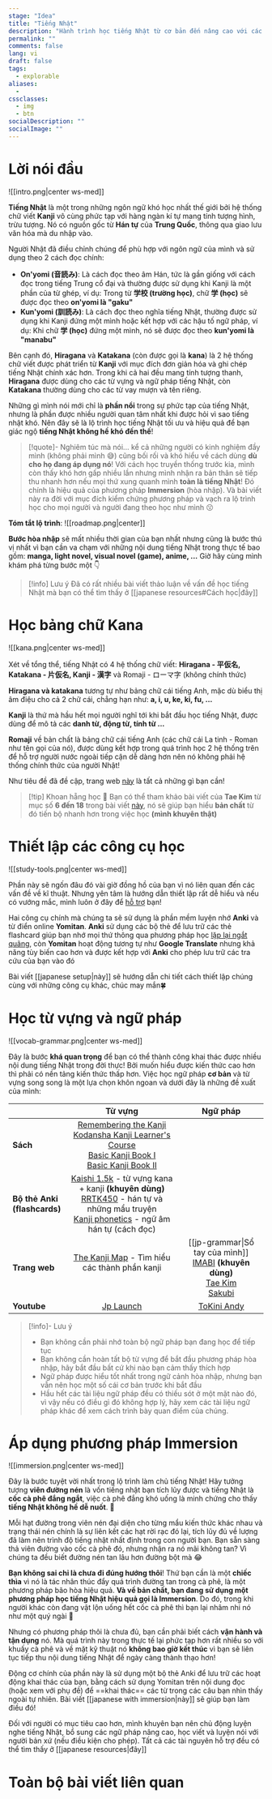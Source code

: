 ```yaml
---
stage: "Idea"
title: "Tiếng Nhật"
description: "Hành trình học tiếng Nhật từ cơ bản đến nâng cao với các phương pháp hiệu quả và tài liệu hữu ích"
permalink: ""
comments: false
lang: vi
draft: false
tags:
  - explorable
aliases:
  - 
cssclasses:
  - img
  - btn
socialDescription: ""
socialImage: ""
---
```


# Lời nói đầu
![[intro.png|center ws-med]]

**Tiếng Nhật** là một trong những ngôn ngữ khó học nhất thế giới bởi hệ thống chữ viết **Kanji** vô cùng phức tạp với hàng ngàn kí tự mang tính tượng hình, trừu tượng. Nó có nguồn gốc từ **Hán tự** của **Trung Quốc**, thông qua giao lưu văn hóa mà du nhập vào.

Người Nhật đã điều chỉnh chúng để phù hợp với ngôn ngữ của mình và sử dụng theo 2 cách đọc chính:
- **On'yomi (音読み)**: Là cách đọc theo âm Hán, tức là gần giống với cách đọc trong tiếng Trung cổ đại và thường được sử dụng khi Kanji là một phần của từ ghép, ví dụ: Trong từ **学校 (trường học)**, chữ **学 (học)** sẽ được đọc theo **on'yomi là "gaku"**
- **Kun'yomi (訓読み)**: Là cách đọc theo nghĩa tiếng Nhật, thường được sử dụng khi Kanji đứng một mình hoặc kết hợp với các hậu tố ngữ pháp, ví dụ: Khi chữ **学 (học)** đứng một mình, nó sẽ được đọc theo **kun'yomi là "manabu"**

Bên cạnh đó, **Hiragana** và **Katakana** (còn được gọi là **kana**) là 2 hệ thống chữ viết được phát triển từ **Kanji** với mục đích đơn giản hóa và ghi chép tiếng Nhật chính xác hơn. Trong khi cả hai đều mang tính tượng thanh, **Hiragana** được dùng cho các từ vựng và ngữ pháp tiếng Nhật, còn **Katakana** thường dùng cho các từ vay mượn và tên riêng.

Những gì mình nói mới chỉ là **phần nổi** trong sự phức tạp của tiếng Nhật, nhưng là phần được nhiều người quan tâm nhất khi được hỏi vì sao tiếng nhật khó. Nên đây sẽ là lộ trình học tiếng Nhật tối ưu và hiệu quả để bạn giác ngộ **tiếng Nhật không hề khó đến thế**!

> [!quote]- Nghiêm túc mà nói...
>  kể cả những người có kinh nghiệm đầy mình (không phải mình 😅) cũng bối rối và khó hiểu về cách dùng **dù cho họ đang áp dụng nó**! Với cách học truyền thống trước kia, mình còn thấy khó hơn gấp nhiều lần nhưng mình nhận ra bản thân sẽ tiếp thu nhanh hơn nếu mọi thứ xung quanh mình **toàn là tiếng Nhật**! Đó chính là hiệu quả của phương pháp **Immersion** (hòa nhập). Và bài viết này ra đời với mục đích kiểm chứng phương pháp và vạch ra lộ trình học cho mọi người và người đang theo học như mình 😗 

**Tóm tắt lộ trình**:
![[roadmap.png|center]]

**Bước hòa nhập** sẽ mất nhiều thời gian của bạn nhất nhưng cũng là bước thú vị nhất vì bạn cần va chạm với những nội dung tiếng Nhật trong thực tế bao gồm: **manga, light novel, visual novel (game), anime, ...** Giờ hãy cùng mình khám phá từng bước một 👇

> [!info] Lưu ý
> Đã có rất nhiều bài viết thảo luận về vấn đề học tiếng Nhật mà bạn có thể tìm thấy ở [[japanese resources#Cách học|đây]] 

# Học bảng chữ Kana
![[kana.png|center ws-med]]

Xét về tổng thể, tiếng Nhật có 4 hệ thống chữ viết: **Hiragana - 平仮名, Katakana - 片仮名, Kanji - 漢字** và Romaji - ローマ字 (không chính thức)

**Hiragana và katakana** tương tự như bảng chữ cái tiếng Anh, mặc dù biểu thị âm điệu cho cả 2 chữ cái, chẳng hạn như: **a, i, u, ke, ki, fu, ...** 

**Kanji** là thứ mà hầu hết mọi người nghĩ tới khi bắt đầu học tiếng Nhật, được dùng để mô tả các **danh từ, động từ, tính từ ...** 

**Romaji** về bản chất là bảng chữ cái tiếng Anh (các chữ cái La tinh - Roman như tên gọi của nó), được dùng kết hợp trong quá trình học 2 hệ thống trên để hỗ trợ người nước ngoài tiếp cận dễ dàng hơn nên nó không phải hệ thống chính thức của người Nhật!

Như tiêu đề đã đề cập, trang web [này](https://vedxyz.github.io/kana/) là tất cả những gì bạn cần!

> [!tip] Khoan hẵng học 🤨
> Bạn có thể tham khảo bài viết của **Tae Kim** từ mục số **6 đến 18** trong bài viết [này](https://djtguide.github.io/grammar/taekim.html#6%20The%20Scripts), nó sẽ giúp bạn hiểu **bản chất** từ đó tiến bộ nhanh hơn trong việc học **(mình khuyên thật)**

# Thiết lập các công cụ học
![[study-tools.png|center ws-med]]

Phần này sẽ ngốn đâu đó vài giờ đồng hồ của bạn vì nó liên quan đến các vấn đề về kĩ thuật. 
Nhưng yên tâm là hướng dẫn thiết lập rất dễ hiểu và nếu có vướng mắc, mình luôn ở đây để <a href="#footer">hỗ trợ</a> bạn!

Hai công cụ chính mà chúng ta sẽ sử dụng là phần mềm luyện nhớ **Anki** và từ điển online **Yomitan**. **Anki** sử dụng các bộ thẻ để lưu trữ các thẻ flashcard giúp bạn nhớ mọi thứ thông qua phương pháp học [lặp lại ngắt quãng](https://zim.vn/spaced-repetition-phuong-phap-lap-lai-ngat-quang), còn **Yomitan** hoạt động tương tự như **Google Translate** nhưng khả năng tùy biến cao hơn và được kết hợp với **Anki** cho phép lưu trữ các tra cứu của bạn vào đó

Bài viết [[japanese setup|này]] sẽ hướng dẫn chi tiết cách thiết lập chúng cùng với những công cụ khác, chúc may mắn🍀

# Học từ vựng và ngữ pháp
![[vocab-grammar.png|center ws-med]]

Đây là bước **khá quan trọng** để bạn có thể thành công khai thác được nhiều nội dung tiếng Nhật trong đời thực! Bởi muốn hiểu được kiến thức cao hơn thì phải có nền tảng kiến thức thấp hơn. Việc học ngữ pháp **cơ bản** và từ vựng song song là một lựa chọn khôn ngoan và dưới đây là những đề xuất của mình:

|                                 |                                                                                                                                                                                                                                                                                                                        Từ vựng                                                                                                                                                                                                                                                                                                                         |                                                                                                          Ngữ pháp                                                                                                           |
| :------------------------------ | :----------------------------------------------------------------------------------------------------------------------------------------------------------------------------------------------------------------------------------------------------------------------------------------------------------------------------------------------------------------------------------------------------------------------------------------------------------------------------------------------------------------------------------------------------------------------------------------------------------------------------------------------------: | :-------------------------------------------------------------------------------------------------------------------------------------------------------------------------------------------------------------------------: |
| **Sách**                        | [Remembering the Kanji](https://en.wikipedia.org/wiki/Remembering_the_Kanji_and_Remembering_the_Hanzi)<br>[Kodansha Kanji Learner's Course](https://www.amazon.com/Kodansha-Kanji-Learners-Course-Step/dp/1568365268)<br>[Basic Kanji Book I](https://www.amazon.com/Basic-Kanji-Book-Basic-Vol-1/dp/4893588826/ref=sr_1_1?crid=1RX9JTMA60R4T&keywords=basic+kanji+book+1&qid=1695411387&sprefix=basic+kanji+book+%2Caps%2C204&sr=8-1)<br>[Basic Kanji Book II](https://www.amazon.com/Basic-Kanji-Book-vol-2/dp/4893588834/ref=sr_1_1?crid=30I20SYP5TA01&keywords=basic+kanji+book+2&qid=1695411403&sprefix=basic+kanji+book+%2Caps%2C214&sr=8-1)<br> |                                                                                                                                                                                                                             |
| **Bộ thẻ Anki<br>(flashcards)** |                                                                                                                                                                   [Kaishi 1.5k](https://github.com/donkuri/Kaishi/releases) - từ vựng kana + kanji **(khuyên dùng)**<br>[RRTK450](https://mega.nz/file/2SJiWC4b#hL98qtC_hiLlQDg0LqVJoqD2-5ywT2Nwd4kjROY_KwQ) - hán tự và những mẩu truyện<br>[Kanji phonetics](https://learnjapanese.moe/kanjiphonetics/) - ngữ âm hán tự (cách đọc)                                                                                                                                                                   |                                                                                                                                                                                                                             |
| **Trang web**                   |                                                                                                                                                                                                                                                                                   [The Kanji Map](https://thekanjimap.com/) - Tìm hiểu các thành phần kanji<br><br>                                                                                                                                                                                                                                                                                    | [[jp-grammar\|Sổ tay của mình]]<br>[IMABI](https://www.imabi.org/) **(khuyên dùng)**<br>[Tae Kim](https://guidetojapanese.org/learn/category/grammar-guide/basic-grammar/)<br>[Sakubi](https://sakubi.neocities.org/)<br> |
| **Youtube**                     |                                                                                                                                                                                                                                                                                                     [Jp Launch](https://www.youtube.com/@JpLaunch)                                                                                                                                                                                                                                                                                                     |                                                                                     [ToKini Andy](https://www.youtube.com/@ToKiniAndy)                                                                                      |

> [!info]- Lưu ý
> - Bạn không cần phải nhớ toàn bộ ngữ pháp bạn đang học để tiếp tục
> - Bạn không cần hoàn tất bộ từ vựng để bắt đầu phương pháp hòa nhập, hãy bắt đầu bất cứ khi nào bạn cảm thấy thích hợp
> - Ngữ pháp được hiểu tốt nhất trong ngữ cảnh hòa nhập, nhưng bạn vẫn nên học một số cái cơ bản trước khi bắt đầu
> - Hầu hết các tài liệu ngữ pháp đều có thiếu sót ở một mặt nào đó, vì vậy nếu có điều gì đó không hợp lý, hãy xem các tài liệu ngữ pháp khác để xem cách trình bày quan điểm của chúng.

# Áp dụng phương pháp Immersion
![[immersion.png|center ws-med]]

Đây là bước tuyệt vời nhất trong lộ trình làm chủ tiếng Nhật! Hãy tưởng tượng **viên đường nén** là vốn tiếng nhật bạn tích lũy được và tiếng Nhật là **cốc cà phê đắng ngắt**, việc cà phê đắng khó uống là minh chứng cho thấy **tiếng Nhật không hề dễ nuốt**. 🤮

Mỗi hạt đường trong viên nén đại diện cho từng mẩu kiến thức khác nhau và trạng thái nén chính là sự liên kết các hạt rời rạc đó lại, tích lũy đủ về lượng đã làm nên trình độ tiếng nhật nhất định trong con người bạn. Bạn sẵn sàng thả viên đường vào cốc cà phê đó, nhưng nhận ra nó mãi không tan? Vì chúng ta đều biết đường nén tan lâu hơn đường bột mà 😂

**Bạn không sai chỉ là chưa đi đúng hướng thôi**! Thứ bạn cần là một **chiếc thìa** vì nó là tác nhân thúc đẩy quá trình đường tan trong cà phê, là một phương pháp bão hòa hiệu quả. **Và về bản chất, bạn đang sử dụng một phương pháp học tiếng Nhật hiệu quả gọi là Immersion**. Do đó, trong khi người khác còn đang vật lộn uống hết cốc cà phê thì bạn lại nhâm nhi nó như một quý ngài 👑

Nhưng có phương pháp thôi là chưa đủ, bạn cần phải biết cách **vận hành và tận dụng** nó. Mà quá trình này trong thực tế lại phức tạp hơn rất nhiều so với khuấy cà phê và về mặt kỹ thuật nó **không bao giờ kết thúc** vì bạn sẽ liên tục tiếp thu nội dung tiếng Nhật để ngày càng thành thạo hơn!

Động cơ chính của phần này là sử dụng một bộ thẻ Anki để lưu trữ các hoạt động khai thác của bạn, bằng cách sử dụng Yomitan trên nội dung đọc (hoặc xem với phụ đề) để ==khai thác== các từ trong các câu bạn nhìn thấy ngoài tự nhiên. Bài viết [[japanese with immersion|này]] sẽ giúp bạn làm điều đó!

Đối với người có mục tiêu cao hơn, mình khuyên bạn nên chủ động luyện nghe tiếng Nhật, bổ sung các ngữ pháp nâng cao, học viết và luyện nói với người bản xứ (nếu điều kiện cho phép). Tất cả các tài nguyên hỗ trợ đều có thể tìm thấy ở [[japanese resources|đây]]

# Toàn bộ bài viết liên quan